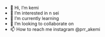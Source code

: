 - 👋 Hi, I’m kemi
- 👀 I’m interested in n sei
- 🌱 I’m currently learning 
- 💞️ I’m looking to collaborate on 
- 📫 How to reach me  instagram @prr_akemi

<!---
prrakemi/prrakemi is a ✨ special ✨ repository because its `README.md` (this file) appears on your GitHub profile.
You can click the Preview link to take a look at your changes.
--->
